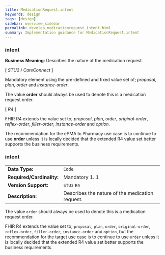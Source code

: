 ```yaml
---
title: MedicationRequest.intent
keywords: design
tags: [design]
sidebar: overview_sidebar
permalink: develop_medicationrequest_intent.html
summary: Implementation guidance for MedicationRequest.intent
---
```


### intent

**Business Meaning**: Describes the nature of the medication request.

[ *STU3* / *CareConnect* ]

Mandatory element using the pre-defined and fixed value set of; *proposal*, *plan*, *order* and  *instance-order*.

The value **order** should always be used to denote this is a medication request order.
 
[ *R4* ]

FHIR R4 extends the value set to; *proposal*, *plan*, *order*, *original-order*, *reflex-order*, *filler-order*, *instance-order* and *option*.

The recommendation for the ePMA to Pharmacy use case is to continue to use **order** unless it is locally decided that the extended R4 value set better supports the business requirements.

### intent

<table class='resource-attributes'>
  <tr>
   <td><b>Data Type:</b></td>
   <td><code>Code</code></td>
  </tr>
  <tr>
   <td><b>Required/Cardinality:</b></td>
   <td>Mandatory 1..1</td>
  </tr>
  <tr>
    <td><b>Version Support:</b> </td>
    <td><code>STU3</code> <code>R4</code></td>
  </tr>
  <tr>
   <td><b>Description:</b></td>
   <td>Describes the nature of the medication request.</td>
  </tr>
</table>

The value `order` should always be used to denote this is a medication request order.

FHIR R4 extends the value set to; `proposal`, `plan`, `order`, `original-order`, `reflex-order`, `filler-order`, `instance-order` and `option`, but the recommendation for the target use case is to continue to use `order` unless it is locally decided that the extended R4 value set better supports the business requirements.
